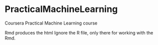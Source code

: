 # PracticalMachineLearning
Coursera Practical Machine Learning course

Rmd produces the html
Ignore the R file, only there for working with the Rmd.
